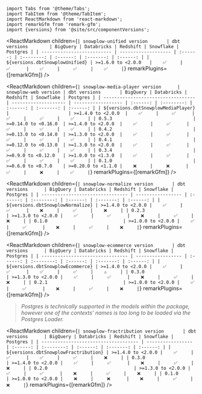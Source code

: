```mdx-code-block
import Tabs from '@theme/Tabs';
import TabItem from '@theme/TabItem';
import ReactMarkdown from 'react-markdown';
import remarkGfm from 'remark-gfm';
import {versions} from '@site/src/componentVersions';
```

<!-- Note the following tables are wrapped in the additional tags to correctly render the package version, but work the same as normal markdown tables -->

<Tabs groupId="dbt-packages" queryString>

<TabItem value="unified" label="Snowplow Unified Digital" default>


<ReactMarkdown children={`
| snowplow-unified version       | dbt versions        | BigQuery | Databricks | Redshift | Snowflake | Postgres |
| -------------------------- | ------------------- | :------: | :--------: | :------: | :-------: | :------: |
| ${versions.dbtSnowplowUnified} | >=1.6.0 to <2.0.0   |    ✅     |     ✅      |    ✅     |     ✅     |    ✅     |
`} remarkPlugins={[remarkGfm]} />


</TabItem>

<TabItem value="media" label="Snowplow Media Player">

<ReactMarkdown children={`
| snowplow-media-player version      | snowplow-web version | dbt versions       | BigQuery | Databricks | Redshift | Snowflake | Postgres |
| ---------------------------------- | -------------------- | ------------------ | :------: | :--------: | :------: | :-------: | :------: |
| ${versions.dbtSnowplowMediaPlayer} |                      | >=1.4.0 to <2.0.0  |    ✅     |     ✅      |    ✅     |     ✅     |    ✅     |
| 0.5.3                              | >=0.14.0 to <0.16.0  | >=1.4.0 to <2.0.0  |    ✅     |     ✅      |    ✅     |     ✅     |    ✅     |
| 0.4.2                              | >=0.13.0 to <0.14.0  | >=1.3.0 to <2.0.0  |    ✅     |     ✅      |    ✅     |     ✅     |    ✅     |
| 0.4.1                              | >=0.12.0 to <0.13.0  | >=1.3.0 to <2.0.0  |    ✅     |     ✅      |    ✅     |     ✅     |    ✅     |
| 0.3.4                              | >=0.9.0 to <0.12.0   | >=1.0.0 to <1.3.0  |    ✅     |     ✅      |    ✅     |     ✅     |    ✅     |
| 0.1.0                              | >=0.6.0 to <0.7.0    | >=0.20.0 to <1.1.0 |    ❌     |     ❌      |    ✅     |     ❌     |    ✅     |
`} remarkPlugins={[remarkGfm]} />

</TabItem>
<TabItem value="normalize" label="Snowplow Normalize">

<ReactMarkdown children={`
| snowplow-normalize version       | dbt versions      | BigQuery | Databricks | Redshift | Snowflake | Postgres |
| -------------------------------- | ----------------- | :------: | :--------: | :------: | :-------: | :------: |
| ${versions.dbtSnowplowNormalize} | >=1.4.0 to <2.0.0 |    ✅     |     ✅      |    ❌     |     ✅     |    ❌     |
| 0.2.3                            | >=1.3.0 to <2.0.0 |    ✅     |     ✅      |    ❌     |     ✅     |    ❌     |
| 0.1.0                            | >=1.0.0 to <2.0.0 |    ✅     |     ✅      |    ❌     |     ✅     |    ❌     |
`} remarkPlugins={[remarkGfm]} />

</TabItem>
<TabItem value="ecommerce" label="Snowplow E-commerce">

<ReactMarkdown children={`
| snowplow-ecommerce version       | dbt versions      | BigQuery | Databricks | Redshift | Snowflake | Postgres |
| -------------------------------- | ----------------- | :------: | :--------: | :------: | :-------: | :------: |
| ${versions.dbtSnowplowEcommerce} | >=1.4.0 to <2.0.0 |    ✅     |     ✅      |    ✅     |     ✅     |    ⚠️     |
| 0.3.0                            | >=1.3.0 to <2.0.0 |    ✅     |     ✅      |    ❌     |     ✅     |    ❌     |
| 0.2.1                            | >=1.0.0 to <2.0.0 |    ✅     |     ✅      |    ❌     |     ✅     |    ❌     |
`} remarkPlugins={[remarkGfm]} />

> _Postgres is technically supported in the models within the package, however one of the contexts’ names is too long to be loaded via the Postgres Loader._


</TabItem>

<TabItem value="fractribution" label="Snowplow Fractribution">

<ReactMarkdown children={`
| snowplow-fractribution version       | dbt versions      | BigQuery | Databricks | Redshift | Snowflake | Postgres |
| ------------------------------------ | ----------------- | :------: | :--------: | :------: | :-------: | :------: |
| ${versions.dbtSnowplowFractribution} | >=1.4.0 to <2.0.0 |    ✅     |     ✅      |    ✅     |     ✅     |    ❌     |
| 0.3.0                                | >=1.4.0 to <2.0.0 |    ✅     |     ✅      |    ❌     |     ✅     |    ❌     |
| 0.2.0                                | >=1.3.0 to <2.0.0 |    ✅     |     ✅      |    ❌     |     ✅     |    ❌     |
| 0.1.0                                | >=1.0.0 to <2.0.0 |    ❌     |     ❌      |    ❌     |     ✅     |    ❌     |
`} remarkPlugins={[remarkGfm]} />

</TabItem>
</Tabs>
